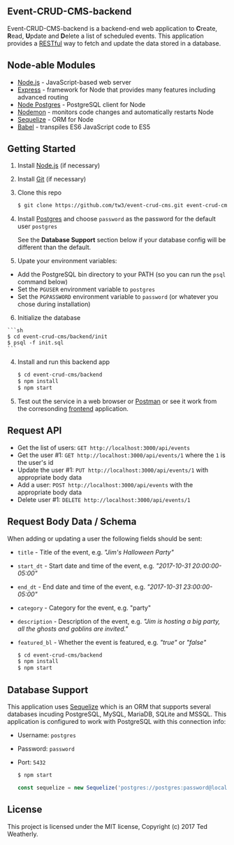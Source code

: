 ## Event-CRUD-CMS-backend ##

Event-CRUD-CMS-backend is a backend-end web application to **C**reate, **R**ead, **U**pdate and **D**elete a list of scheduled events.  This application provides a [RESTful](https://en.wikipedia.org/wiki/Representational_state_transfer) way to fetch and update the data stored in a database.

## Node-able Modules ##

 - [Node.js](https://nodejs.org) - JavaScript-based web server
 - [Express](http://expressjs.com/) - framework for Node that provides many features including advanced routing
 - [Node Postgres](https://github.com/brianc/node-postgres) - PostgreSQL client for Node
 - [Nodemon](https://github.com/remy/nodemon) - monitors code changes and automatically restarts Node
 - [Sequelize](https://github.com/sequelize/sequelize) - ORM for Node
 - [Babel](https://github.com/babel/babel) - transpiles ES6 JavaScript code to ES5

## Getting Started ##

 1. Install [Node.js](https://nodejs.org/en/download/current/) (if necessary)

 2. Install [Git](https://git-scm.com/downloads) (if necessary)
 
 3. Clone this repo

    ```sh
    $ git clone https://github.com/tw3/event-crud-cms.git event-crud-cms
    ```

 4. Install [Postgres](https://www.postgresql.org/download/) and choose `password` as the password for the default user `postgres`
 
    See the **Database Support** section below if your database config will be different than the default.
  
  5. Upate your environment variables:
 
   - Add the PostgreSQL bin directory to your PATH (so you can run the `psql` command below)
   - Set the `PGUSER` environment variable to `postgres`
   - Set the `PGPASSWORD` environment variable to `password` (or whatever you chose during installation)

  6. Initialize the database
 
    ```sh
    $ cd event-crud-cms/backend/init
    $ psql -f init.sql
    ``` 
    
 4. Install and run this backend app

    ```sh
    $ cd event-crud-cms/backend
    $ npm install
    $ npm start
    ```

 5. Test out the service in a web browser or [Postman](https://www.getpostman.com/) or see it work from the corresonding [frontend](https://github.com/tw3/event-crud-cms/tree/master/frontend) application.

## Request API ##

 - Get the list of users: `GET http://localhost:3000/api/events`
 - Get the user #1: `GET http://localhost:3000/api/events/1` where the `1` is the user's id
 - Update the user #1: `PUT http://localhost:3000/api/events/1` with appropriate body data
 - Add a user: `POST http://localhost:3000/api/events` with the appropriate body data
 - Delete user #1: `DELETE http://localhost:3000/api/events/1`

## Request Body Data / Schema ##

When adding or updating a user the following fields should be sent:

 - `title` - Title of the event, e.g. *"Jim's Halloween Party"*
 - `start_dt` - Start date and time of the event, e.g. *"2017-10-31 20:00:00-05:00"*
 - `end_dt` - End date and time of the event, e.g. *"2017-10-31 23:00:00-05:00"*
 - `category` - Category for the event, e.g. "party"
 - `description` - Description of the event, e.g. *"Jim is hosting a big party, all the ghosts and goblins are invited."*
 - `featured_bl` - Whether the event is featured, e.g. *"true"* or *"false"*

    ```sh
    $ cd event-crud-cms/backend
    $ npm install
    $ npm start
    ```

## Database Support ##

This application uses [Sequelize](http://docs.sequelizejs.com/en/v3/) which is an ORM that supports several databases incuding PostgreSQL, MySQL, MariaDB, SQLite and MSSQL.  This application is configured to work with PostgreSQL with this connection info:

 - Username: `postgres`
 - Password: `password`
 - Port: `5432`


    ```sh
    $ npm start
    ```
    
    ```javascript
    const sequelize = new Sequelize('postgres://postgres:password@localhost:5432/event_db');
    ```
 
## License ##

This project is licensed under the MIT license, Copyright (c) 2017 Ted Weatherly.
